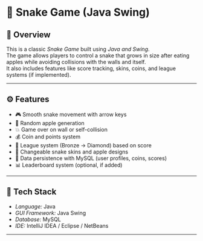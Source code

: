 # 🐍 Snake Game (Java Swing)

## 🎯 Overview
This is a classic *Snake Game* built using *Java and Swing*.  
The game allows players to control a snake that grows in size after eating apples while avoiding collisions with the walls and itself.  
It also includes features like score tracking, skins, coins, and league systems (if implemented).

---

## ⚙ Features
- 🎮 Smooth snake movement with arrow keys  
- 🍎 Random apple generation  
- 💥 Game over on wall or self-collision  
- 💰 Coin and points system  
- 🏅 League system (Bronze → Diamond) based on score  
- 🐍 Changeable snake skins and apple designs  
- 💾 Data persistence with MySQL (user profiles, coins, scores)  
- 📊 Leaderboard system (optional, if added)  

---

## 🧱 Tech Stack
- *Language:* Java  
- *GUI Framework:* Java Swing  
- *Database:* MySQL  
- *IDE:* IntelliJ IDEA / Eclipse / NetBeans  
  

---


